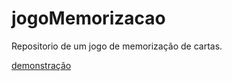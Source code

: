 # jogoMemorizacao

Repositorio de um jogo de memorização de cartas.

[demonstração](https://gabrielsoares522.github.io/jogoMemorizacao/)